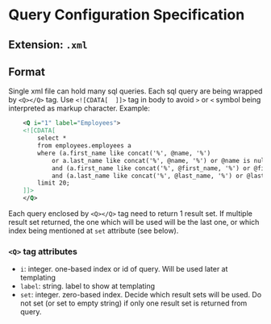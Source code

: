 # Query Configuration Specification
## Extension: `.xml`
## Format

Single xml file can hold many sql queries. Each sql query are being wrapped by `<Q></Q>` tag. Use `<![CDATA[  ]]>` tag in body to avoid `>` or `<` symbol being interpreted as markup character. Example:
```xml
    <Q i="1" label="Employees">
    <![CDATA[
        select *
        from employees.employees a
        where (a.first_name like concat('%', @name, '%')
            or a.last_name like concat('%', @name, '%') or @name is null)
            and (a.first_name like concat('%', @first_name, '%') or @first_name is null)
            and (a.last_name like concat('%', @last_name, '%') or @last_name is null)
        limit 20;
    ]]>
    </Q>
```

Each query enclosed by `<Q></Q>` tag need to return 1 result set. If multiple result set returned, the one which will be used will be the last one, or which index being mentioned at `set` attribute (see below).

### `<Q>` tag attributes

* `i`: integer. one-based index or id of query. Will be used later at templating
* `label`: string. label to show at templating
* `set`: integer. zero-based index. Decide which result sets will be used. Do not set (or set to empty string) if only one result set is returned from query.